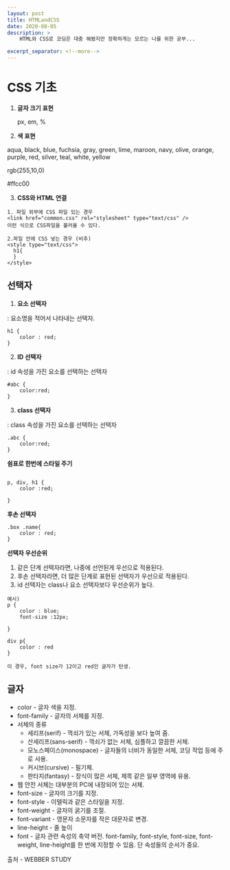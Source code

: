 ```yaml
---
layout: post
title: HTMLandCSS 
date: 2020-08-05
description: >
	HTML와 CSS로 코딩은 대충 해봤지만 정확하게는 모르는 나를 위한 공부...

excerpt_separator: <!--more-->
---
```




# CSS 기초

1. **글자 크기 표현**

   px,  em,  %



2. **색 표현**

aqua, black, blue, fuchsia, gray, green, lime, maroon, navy, olive, orange, purple, red, silver, teal, white, yellow

rgb(255,10,0)

\#ffcc00



3. **CSS와 HTML 연결**

```
1. 파일 외부에 CSS 파일 있는 경우
<link href="common.css" rel="stylesheet" type="text/css" />
이런 식으로 CSS파일을 불러올 수 있다.

2.파일 안에 CSS 넣는 경우 (비추)
<style type="text/css">
  h1{
  }
</style>
```



## 선택자

1. **요소 선택자**

: 요소명을 적어서 나타내는 선택자.

```
h1 {
	color : red;
}
```



2. **ID 선택자**

: id 속성을 가진 요소를 선택하는 선택자

```
#abc {
	color:red;
}
```



3. **class 선택자**

: class 속성을 가진 요소를 선택하는 선택자

```
.abc {
	color:red;
}
```



**쉼표로 한번에 스타일 주기**

```

p, div, h1 {
	color :red;

}
```



**후손 선택자**

```
.box .name{
	color : red;
}
```



**선택자 우선순위**

1. 같은 단계 선택자라면, 나중에 선언된게 우선으로 적용된다. 
2. 후손 선택자라면, 더 많은 단계로 표현된 선택자가 우선으로 적용된다.
3. id 선택자는 class나 요소 선택자보다 우선순위가 높다.

```
예시)
p {
	color : blue;
	font-size :12px;

}

div p{
	color : red
}

이 경우, font size가 12이고 red인 글자가 탄생.
```



## 글자

- color - 글자 색을 지정.
- font-family - 글자의 서체를 지정.
- 서체의 종류
  - 세리프(serif) - 꺽쇠가 있는 서체, 가독성을 보다 높여 줌.
  - 산세리프(sans-serif) - 꺽쇠가 없는 서체, 심플하고 깔끔한 서체.
  - 모노스페이스(monospace) - 글자들의 너비가 동일한 서체, 코딩 작업 등에 주로 사용.
  - 커시브(cursive) - 필기체.
  - 판타지(fantasy) - 장식이 많은 서체, 제목 같은 일부 영역에 유용.
- 웹 안전 서체는 대부분의 PC에 내장되어 있는 서체.
- font-size - 글자의 크기를 지정.
- font-style - 이텔릭과 같은 스타일을 지정.
- font-weight - 글자의 굵기를 조절.
- font-variant - 영문자 소문자를 작은 대문자로 변경.
- line-height - 줄 높이
- font - 글자 관련 속성의 축약 버전. font-family, font-style, font-size, font-weight, line-height를 한 번에 지정할 수 있음. 단 속성들의 순서가 중요.



출처 - WEBBER STUDY